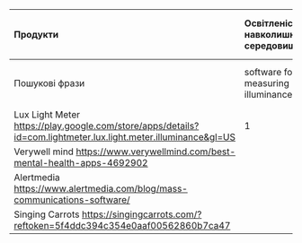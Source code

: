 | Продукти | Освітленість навколишнього середовища    |     Психологічно-емоціональна стабільність  | Спілкування на теми масової культури|  Зацікавленість співами| Тип ліцензії|
|:-------|:------------|:-------------|:-------------|:-------------|:-------------|
|Пошукові фрази|software for measuring illuminance| software for maintaining psychosocial stability| software for communication on massculture | software for learning sing||
|Lux Light Meter https://play.google.com/store/apps/details?id=com.lightmeter.lux.light.meter.illuminance&gl=US| 1 |   | |Proprietary|
|Verywell mind       https://www.verywellmind.com/best-mental-health-apps-4692902|| 1|  | |Shareware|
|Alertmedia  https://www.alertmedia.com/blog/mass-communications-software/|| | 1 | |Shareware|
|Singing Carrots  https://singingcarrots.com/?reftoken=5f4ddc394c354e0aaf00562860b7ca47|| |  | 1|Proprietary|
